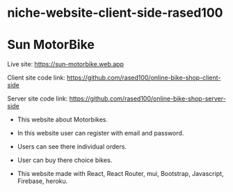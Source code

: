 # niche-website-client-side-rased100
# Sun MotorBike

Live site: https://sun-motorbike.web.app

Client site code link: https://github.com/rased100/online-bike-shop-client-side

Server site code link: https://github.com/rased100/online-bike-shop-server-side



- This website about Motorbikes.

- In this website user can register with email and password.

- Users can see there individual orders.

- User can buy there choice bikes.

- This website made with React, React Router, mui, Bootstrap, Javascript, Firebase, heroku.
